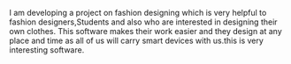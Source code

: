 I am developing a project on fashion designing which is very helpful to fashion designers,Students and also who are interested in designing their own clothes.
This software makes their work easier and they design at any place and time as all of us will carry smart devices with us.this is very interesting software.
